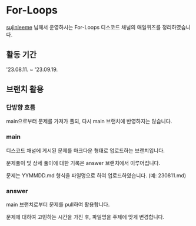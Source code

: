 # For-Loops

[sujinleeme](https://github.com/sujinleeme) 님께서 운영하시는 For-Loops 디스코드 채널의 매일퀴즈를 정리하였습니다.

## 활동 기간
'23.08.11. ~ '23.09.19.
   
## 브랜치 활용

### 단방향 흐름

main으로부터 문제를 가져가 풀되, 다시 main 브랜치에 반영하지는 않습니다.

### main

디스코드 채널에 게시된 문제를 마크다운 형태로 업로드하는 브랜치입니다.

문제풀이 및 상세 풀이에 대한 기록은 answer 브랜치에서 이루어집니다.

문제는 YYMMDD.md 형식을 파일명으로 하여 업로드하였습니다. (예: 230811.md)

### answer

main 브랜치로부터 문제를 pull하여 활용합니다.

문제에 대하여 고민하는 시간을 가진 후, 파일명을 주제에 맞게 변경합니다.